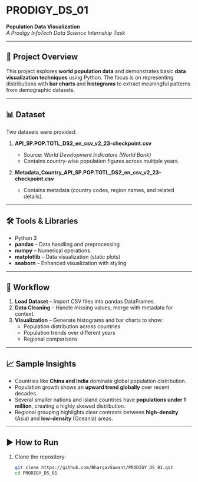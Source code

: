 # PRODIGY_DS_01

**Population Data Visualization**  
*A Prodigy InfoTech Data Science Internship Task*

---

## 📌 Project Overview
This project explores **world population data** and demonstrates basic **data visualization techniques** using Python. The focus is on representing distributions with **bar charts** and **histograms** to extract meaningful patterns from demographic datasets.  

---

## 📊 Dataset
Two datasets were provided:  
1. **API_SP.POP.TOTL_DS2_en_csv_v2_23-checkpoint.csv**  
   - Source: *World Development Indicators (World Bank)*  
   - Contains country-wise population figures across multiple years.  

2. **Metadata_Country_API_SP.POP.TOTL_DS2_en_csv_v2_23-checkpoint.csv**  
   - Contains metadata (country codes, region names, and related details).  

---

## 🛠 Tools & Libraries
- Python 3  
- **pandas** – Data handling and preprocessing  
- **numpy** – Numerical operations  
- **matplotlib** – Data visualization (static plots)  
- **seaborn** – Enhanced visualization with styling  

---

## 🔎 Workflow
1. **Load Dataset** – Import CSV files into pandas DataFrames.  
2. **Data Cleaning** – Handle missing values, merge with metadata for context.  
3. **Visualization** – Generate histograms and bar charts to show:  
   - Population distribution across countries  
   - Population trends over different years  
   - Regional comparisons  

---

## 📈 Sample Insights
- Countries like **China and India** dominate global population distribution.  
- Population growth shows an **upward trend globally** over recent decades.  
- Several smaller nations and island countries have **populations under 1 million**, creating a highly skewed distribution.  
- Regional grouping highlights clear contrasts between **high-density** (Asia) and **low-density** (Oceania) areas.  

---

## ▶️ How to Run
1. Clone the repository:  
   ```bash
   git clone https://github.com/BhargavSawant/PRODIGY_DS_01.git
   cd PRODIGY_DS_01
